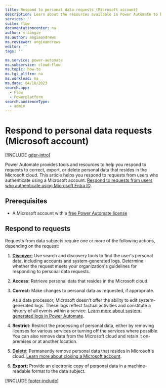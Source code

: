 ```yaml
---
title: Respond to personal data requests (Microsoft account)
description: Learn about the resources available in Power Automate to help you meet your obligations under various privacy laws and regulations for users who authenticate using a Microsoft account.
services: ''
suite: flow
documentationcenter: na
author: v-aangie
ms.author: angieandrews
ms.reviewer: angieandrews
editor: ''
tags: ''

ms.service: power-automate
ms.subservice: cloud-flow
ms.topic: how-to
ms.tgt_pltfrm: na
ms.workload: na
ms.date: 04/18/2023
search.app: 
  - Flow
  - Powerplatform
search.audienceType: 
  - admin
---
```


# Respond to personal data requests (Microsoft account)

[!INCLUDE [gdpr-intro](~/../shared-content/shared/privacy-includes/gdpr-intro.md)]

 Power Automate provides tools and resources to help you respond to requests to correct, export, or delete personal data that resides in the Microsoft cloud. This article helps you respond to requests from users who authenticate using a Microsoft account. [Respond to requests from users who authenticate using Microsoft Entra ID](privacy-dsr-summary.md).

## Prerequisites

- A Microsoft account with a [free Power Automate license](https://flow.microsoft.com/pricing/)

## Respond to requests

Requests from data subjects require one or more of the following actions, depending on the request:

1. [**Discover:**](privacy-dsr-discovery-msa.md) Use search and discovery tools to find the user's personal data, including accounts and system-generated logs. Determine whether the request meets your organization's guidelines for responding to personal data requests.

1. **Access:** Retrieve personal data that resides in the Microsoft cloud.

1. **Correct:** Make changes to personal data as requested, if appropriate.

    As a data processor, Microsoft doesn't offer the ability to edit system-generated logs. These logs reflect factual activities and constitute a history of all events within a service. [Learn more about system-generated logs in Power Automate](/power-platform/admin/powerapps-gdpr-dsr-guide-systemlogs).

1. **Restrict:** Restrict the processing of personal data, either by removing licenses for various services or turning off the services where possible. You can also remove data from the Microsoft cloud and retain it on-premises or at another location.

1. [**Delete:**](privacy-dsr-delete-msa.md) Permanently remove personal data that resides in Microsoft's cloud. [Learn more about closing a Microsoft account](privacy-dsr-accountclose-msa.md).

1. [**Export:**](privacy-dsr-export-msa.md) Provide an electronic copy of personal data in a machine-readable format to the data subject.

[!INCLUDE [footer-include](includes/footer-banner.md)]
